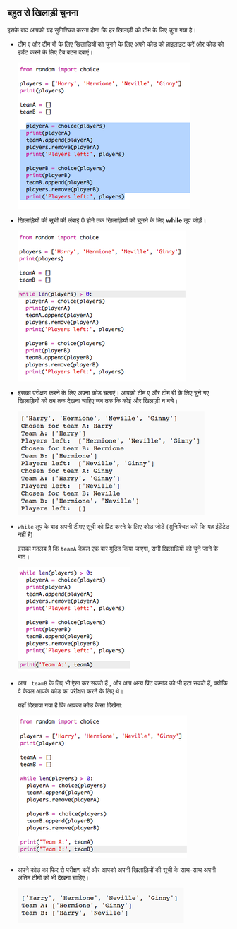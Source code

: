 ## बहुत से खिलाड़ी चुनना

इसके बाद आपको यह सुनिश्चित करना होगा कि हर खिलाड़ी को टीम के लिए चुना गया है।

+ टीम ए और टीम बी के लिए खिलाड़ियों को चुनने के लिए अपने कोड को हाइलाइट करें और कोड को इंडेंट करने के लिए टैब बटन दबाएं।
    
    ![स्क्रीनशॉट](images/team-loop-tab.png)

+ खिलाड़ियों की सूची की लंबाई 0 होने तक खिलाड़ियों को चुनने के लिए **while** लूप जोड़ें।
    
    ![स्क्रीनशॉट](images/team-loop-while.png)

+ इसका परीक्षण करने के लिए अपना कोड चलाएं। आपको टीम ए और टीम बी के लिए चुने गए खिलाड़ियों को तब तक देखना चाहिए जब तक कि कोई और खिलाड़ी न बचे।
    
    ![स्क्रीनशॉट](images/team-loop-test.png)

+ `while` लूप के बाद अपनी टीमए सूची को प्रिंट करने के लिए कोड जोड़ें (सुनिश्चित करें कि यह इंडेंटेड नहीं है)
    
    इसका मतलब है कि ` teamA ` केवल एक बार मुद्रित किया जाएगा, सभी खिलाड़ियों को चुने जाने के बाद।
    
    ![स्क्रीनशॉट](images/team-teamA-paste.png)

+ आप ` teamB` के लिए भी ऐसा कर सकते हैं , और आप अन्य प्रिंट कमांड को भी हटा सकते हैं, क्योंकि वे केवल आपके कोड का परीक्षण करने के लिए थे।
    
    यहाँ दिखाया गया है कि आपका कोड कैसा दिखेगा:
    
    ![स्क्रीनशॉट](images/team-loop-finished.png)

+ अपने कोड का फिर से परीक्षण करें और आपको अपनी खिलाड़ियों की सूची के साथ-साथ अपनी अंतिम टीमों को भी देखना चाहिए।
    
    ![स्क्रीनशॉट](images/team-loop-finished-test.png)